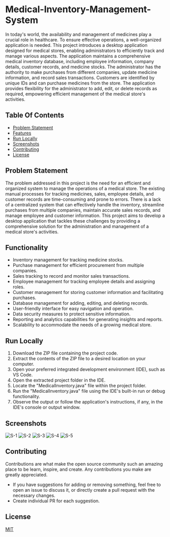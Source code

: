 # Medical-Inventory-Management-System
In today's world, the availability and management of medicines play a crucial role in healthcare. To ensure effective operations, a well-organized application is needed. This project introduces a desktop application designed for medical stores, enabling administrators to efficiently track and manage various aspects. The application maintains a comprehensive medical inventory database, including employee information, company details, customer records, and medicine stocks. The administrator has the authority to make purchases from different companies, update medicine information, and record sales transactions. Customers are identified by unique IDs and can purchase medicines from the store. The application provides flexibility for the administrator to add, edit, or delete records as required, empowering efficient management of the medical store's activities.

## Table Of Contents

* [Problem Statement](#problem-statement)
* [Features](#features)
* [Run Locally](#run-locally)
* [Screenshots](#screenshots)
* [Contributing](#contributing)
* [License](#license)

## Problem Statement
The problem addressed in this project is the need for an efficient and organized system to manage the operations of a medical store. The existing manual processes for tracking medicines, sales, employee details, and customer records are time-consuming and prone to errors. There is a lack of a centralized system that can effectively handle the inventory, streamline purchases from multiple companies, maintain accurate sales records, and manage employee and customer information. This project aims to develop a desktop application that tackles these challenges by providing a comprehensive solution for the administration and management of a medical store's activities.

## Functionality

- Inventory management for tracking medicine stocks.
- Purchase management for efficient procurement from multiple companies.
- Sales tracking to record and monitor sales transactions.
- Employee management for tracking employee details and assigning roles.
- Customer management for storing customer information and facilitating purchases.
- Database management for adding, editing, and deleting records.
- User-friendly interface for easy navigation and operation.
- Data security measures to protect sensitive information.
- Reporting and analytics capabilities for generating insights and reports.
- Scalability to accommodate the needs of a growing medical store.

## Run Locally
1. Download the ZIP file containing the project code.
2. Extract the contents of the ZIP file to a desired location on your computer.
3. Open your preferred integrated development environment (IDE), such as VS Code.
4. Open the extracted project folder in the IDE.
5. Locate the "MedicalInventory.java" file within the project folder.
6. Run the "MedicalInventory.java" file using the IDE's built-in run or debug functionality.
7. Observe the output or follow the application's instructions, if any, in the IDE's console or output window.

## Screenshots
![S-1](https://github.com/VinitVV/Medical-Inventory-Management-System/assets/96524088/279c6e9c-2ae1-46ed-8d1c-afbaf1dde457)
![S-2](https://github.com/VinitVV/Medical-Inventory-Management-System/assets/96524088/0fc54d3b-1041-43f4-a02e-09f5fe7eea91)
![S-3](https://github.com/VinitVV/Medical-Inventory-Management-System/assets/96524088/00b25897-ecac-4a1f-b941-174824c0d6f7)
![S-4](https://github.com/VinitVV/Medical-Inventory-Management-System/assets/96524088/0c64aee9-e23e-45e5-b00d-5cfe59a0e5f2)
![S-5](https://github.com/VinitVV/Medical-Inventory-Management-System/assets/96524088/6de9705b-7d45-4475-b077-b824d9387703)



## Contributing
Contributions are what make the open source community such an amazing place to be learn, inspire, and create. Any contributions you make are greatly appreciated.

 - If you have suggestions for adding or removing something, feel free to open an issue to discuss it, or directly create a pull request with the necessary changes.
 - Create individual PR for each suggestion.

## License

[MIT](https://choosealicense.com/licenses/mit/)

